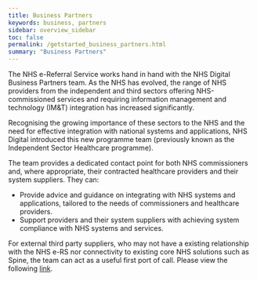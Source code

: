 ```yaml
---
title: Business Partners
keywords: business, partners
sidebar: overview_sidebar
toc: false
permalink: /getstarted_business_partners.html
summary: "Business Partners"
---
```


The NHS e-Referral Service works hand in hand with the NHS Digital Business Partners team. As the NHS has evolved, the range of NHS providers from the independent and third sectors offering NHS-commissioned services and requiring information management and technology (IM&T) integration has increased significantly.

Recognising the growing importance of these sectors to the NHS and the need for effective integration with national systems and applications, NHS Digital introduced this new programme team (previously known as the Independent Sector Healthcare programme).

The team provides a dedicated contact point for both NHS commissioners and, where appropriate, their contracted healthcare providers and their system suppliers. They can:

* Provide advice and guidance on integrating with NHS systems and applications, tailored to the needs of commissioners and healthcare providers.
* Support providers and their system suppliers with achieving system compliance with NHS systems and services.

For external third party suppliers, who may not have a existing relationship with the NHS e-RS nor connectivity to existing core NHS solutions such as Spine, the team can act as a useful first port of call. Please view the following [link](https://digital.nhs.uk/NHS-Business-Partners).
